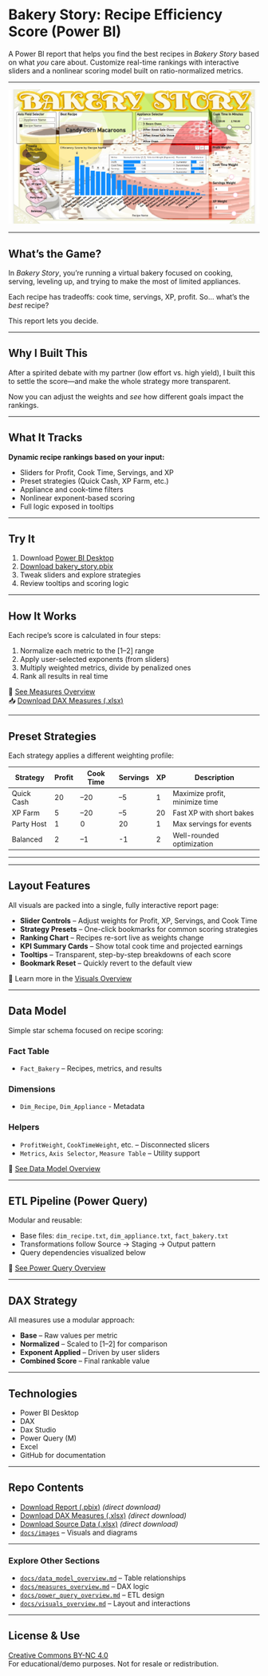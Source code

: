 # Bakery Story: Recipe Efficiency Score (Power BI)

A Power BI report that helps you find the best recipes in *Bakery Story* based on what *you* care about. Customize real-time rankings with interactive sliders and a nonlinear scoring model built on ratio-normalized metrics.

---

![Ranked Recipes](./docs/images/bakery_story.png)

---

## What’s the Game?

In *Bakery Story*, you’re running a virtual bakery focused on cooking, serving, leveling up, and trying to make the most of limited appliances.

Each recipe has tradeoffs: cook time, servings, XP, profit. So... what’s the *best* recipe?

This report lets you decide.

---

## Why I Built This

After a spirited debate with my partner (low effort vs. high yield), I built this to settle the score—and make the whole strategy more transparent.

Now you can adjust the weights and *see* how different goals impact the rankings.

---

## What It Tracks

**Dynamic recipe rankings based on your input:**
- Sliders for Profit, Cook Time, Servings, and XP  
- Preset strategies (Quick Cash, XP Farm, etc.)  
- Appliance and cook-time filters  
- Nonlinear exponent-based scoring  
- Full logic exposed in tooltips

---

## Try It

1. Download [Power BI Desktop](https://powerbi.microsoft.com/desktop)  
2. [Download bakery_story.pbix](https://raw.githubusercontent.com/‹your-username›/‹your-repo›/main/docs/data/bakery_story.pbix)
3. Tweak sliders and explore strategies  
4. Review tooltips and scoring logic

---

## How It Works

Each recipe’s score is calculated in four steps:

1. Normalize each metric to the [1–2] range  
2. Apply user-selected exponents (from sliders)  
3. Multiply weighted metrics, divide by penalized ones  
4. Rank all results in real time

📄 [See Measures Overview](./docs/measures_overview.md)  
📥 [Download DAX Measures (.xlsx)](./docs/data/dax_measures.xlsx)

---

## Preset Strategies

Each strategy applies a different weighting profile:

| Strategy     | Profit | Cook Time | Servings | XP | Description                    |
|--------------|--------|-----------|----------|----|--------------------------------|
| Quick Cash   | 20     | –20       | –5       | 1  | Maximize profit, minimize time |
| XP Farm      | 5      | –20       | –5       | 20 | Fast XP with short bakes       |
| Party Host   | 1      |   0       | 20       | 1  | Max servings for events        |
| Balanced     | 2      | –1        | -1       | 2  | Well-rounded optimization      |

---

---

## Layout Features

All visuals are packed into a single, fully interactive report page:

- **Slider Controls** – Adjust weights for Profit, XP, Servings, and Cook Time  
- **Strategy Presets** – One-click bookmarks for common scoring strategies  
- **Ranking Chart** – Recipes re-sort live as weights change  
- **KPI Summary Cards** – Show total cook time and projected earnings  
- **Tooltips** – Transparent, step-by-step breakdowns of each score  
- **Bookmark Reset** – Quickly revert to the default view  

📄 Learn more in the [Visuals Overview](./docs/visuals_overview.md)

---

## Data Model

Simple star schema focused on recipe scoring:

### Fact Table
- `Fact_Bakery` – Recipes, metrics, and results  

### Dimensions
- `Dim_Recipe`, `Dim_Appliance` - Metadata

### Helpers
- `ProfitWeight`, `CookTimeWeight`, etc. – Disconnected slicers  
- `Metrics`, `Axis Selector`, `Measure Table` – Utility support

📄 [See Data Model Overview](./docs/data_model_overview.md)

---

## ETL Pipeline (Power Query)

Modular and reusable:

- Base files: `dim_recipe.txt`, `dim_appliance.txt`, `fact_bakery.txt`  
- Transformations follow Source → Staging → Output pattern  
- Query dependencies visualized below

📄 [See Power Query Overview](./docs/power_query_overview.md)  

---

## DAX Strategy

All measures use a modular approach:

- **Base** – Raw values per metric  
- **Normalized** – Scaled to [1–2] for comparison  
- **Exponent Applied** – Driven by user sliders  
- **Combined Score** – Final rankable value  

---

## Technologies

- Power BI Desktop  
- DAX
- Dax Studio
- Power Query (M)  
- Excel  
- GitHub for documentation  

---

## Repo Contents

- [Download Report (.pbix)](https://raw.githubusercontent.com/Nicholas-BI/bakery-efficiency-score/main/docs/data/bakery_story.pbix) *(direct download)*  
- [Download DAX Measures (.xlsx)](https://raw.githubusercontent.com/Nicholas-BI/bakery-efficiency-score/main/docs/data/dax_measures.xlsx) *(direct download)*  
- [Download Source Data (.xlsx)](https://raw.githubusercontent.com/Nicholas-BI/bakery-efficiency-score/main/docs/data/bakery_story_source.xlsx) *(direct download)*  
- [`docs/images`](./docs/images) – Visuals and diagrams

---

### Explore Other Sections

- [`docs/data_model_overview.md`](./docs/data_model_overview.md) – Table relationships  
- [`docs/measures_overview.md`](./docs/measures_overview.md) – DAX logic  
- [`docs/power_query_overview.md`](./docs/power_query_overview.md) – ETL design  
- [`docs/visuals_overview.md`](./docs/visuals_overview.md) – Layout and interactions  

---

## License & Use

[Creative Commons BY-NC 4.0](./LICENSE)  
For educational/demo purposes. Not for resale or redistribution.
